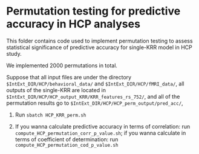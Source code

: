 # Permutation testing for predictive accuracy in HCP analyses

This folder contains code used to implement permutation testing to assess statistical significance of predictive accuracy for single-KRR model in HCP study.

We implemented 2000 permutations in total. 

Suppose that all input files are under the directory `$IntExt_DIR/HCP/behavioral_data/` and `$IntExt_DIR/HCP/fMRI_data/`, all outputs of the single-KRR are located in `$IntExt_DIR/HCP/HCP_output_KRR/KRR_features_rs_752/`, and all of the permutation results go to `$IntExt_DIR/HCP/HCP_perm_output/pred_acc/`,

1. Run `sbatch HCP_KRR_perm.sh`

2. If you wanna calculate predictive accuracy in terms of correlation: run `compute_HCP_permutation_corr_p_value.sh`; if you wanna calculate in terms of coefficient of determination: run `compute_HCP_permutation_cod_p_value.sh`
